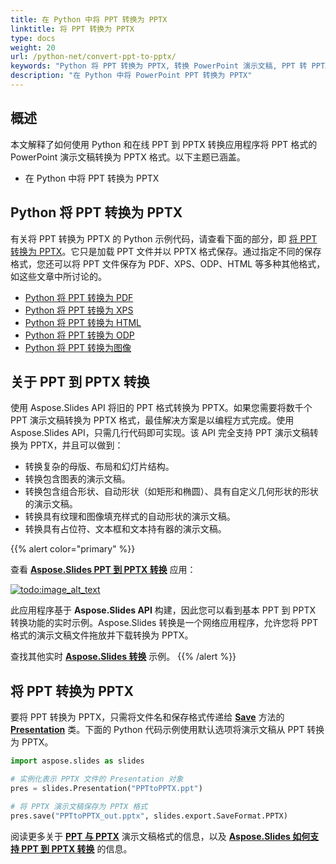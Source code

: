 ```yaml
---
title: 在 Python 中将 PPT 转换为 PPTX
linktitle: 将 PPT 转换为 PPTX
type: docs
weight: 20
url: /python-net/convert-ppt-to-pptx/
keywords: "Python 将 PPT 转换为 PPTX, 转换 PowerPoint 演示文稿, PPT 转 PPTX, Python, Aspose.Slides"
description: "在 Python 中将 PowerPoint PPT 转换为 PPTX"
---
```


## **概述**

本文解释了如何使用 Python 和在线 PPT 到 PPTX 转换应用程序将 PPT 格式的 PowerPoint 演示文稿转换为 PPTX 格式。以下主题已涵盖。

- 在 Python 中将 PPT 转换为 PPTX

## **Python 将 PPT 转换为 PPTX**

有关将 PPT 转换为 PPTX 的 Python 示例代码，请查看下面的部分，即 [将 PPT 转换为 PPTX](#convert-ppt-to-pptx)。它只是加载 PPT 文件并以 PPTX 格式保存。通过指定不同的保存格式，您还可以将 PPT 文件保存为 PDF、XPS、ODP、HTML 等多种其他格式，如这些文章中所讨论的。 

- [Python 将 PPT 转换为 PDF](https://docs.aspose.com/slides/python-net/convert-powerpoint-to-pdf/)
- [Python 将 PPT 转换为 XPS](https://docs.aspose.com/slides/python-net/convert-powerpoint-to-xps/)
- [Python 将 PPT 转换为 HTML](https://docs.aspose.com/slides/python-net/convert-powerpoint-to-html/)
- [Python 将 PPT 转换为 ODP](https://docs.aspose.com/slides/python-net/save-presentation/)
- [Python 将 PPT 转换为图像](https://docs.aspose.com/slides/python-net/convert-powerpoint-to-png/)

## **关于 PPT 到 PPTX 转换**
使用 Aspose.Slides API 将旧的 PPT 格式转换为 PPTX。如果您需要将数千个 PPT 演示文稿转换为 PPTX 格式，最佳解决方案是以编程方式完成。使用 Aspose.Slides API，只需几行代码即可实现。该 API 完全支持 PPT 演示文稿转换为 PPTX，并且可以做到：

- 转换复杂的母版、布局和幻灯片结构。
- 转换包含图表的演示文稿。
- 转换包含组合形状、自动形状（如矩形和椭圆）、具有自定义几何形状的形状的演示文稿。
- 转换具有纹理和图像填充样式的自动形状的演示文稿。
- 转换具有占位符、文本框和文本持有器的演示文稿。

{{% alert color="primary" %}} 

查看 [**Aspose.Slides PPT 到 PPTX 转换**](https://products.aspose.app/slides/conversion/ppt-to-pptx) 应用：

[](https://products.aspose.app/slides/conversion/ppt-to-pptx)

[![todo:image_alt_text](ppt-to-pptx.png)](https://products.aspose.app/slides/conversion/ppt-to-pptx)

此应用程序基于 **Aspose.Slides API** 构建，因此您可以看到基本 PPT 到 PPTX 转换功能的实时示例。Aspose.Slides 转换是一个网络应用程序，允许您将 PPT 格式的演示文稿文件拖放并下载转换为 PPTX。

查找其他实时 [**Aspose.Slides 转换**](https://products.aspose.app/slides/conversion/) 示例。
{{% /alert %}} 


## **将 PPT 转换为 PPTX**
要将 PPT 转换为 PPTX，只需将文件名和保存格式传递给 [**Save**](https://reference.aspose.com/slides/python-net/aspose.slides/presentation/) 方法的 [**Presentation**](https://reference.aspose.com/slides/python-net/aspose.slides/presentation/) 类。下面的 Python 代码示例使用默认选项将演示文稿从 PPT 转换为 PPTX。

```py
import aspose.slides as slides

# 实例化表示 PPTX 文件的 Presentation 对象
pres = slides.Presentation("PPTtoPPTX.ppt")

# 将 PPTX 演示文稿保存为 PPTX 格式
pres.save("PPTtoPPTX_out.pptx", slides.export.SaveFormat.PPTX)
```



阅读更多关于 [**PPT 与 PPTX**](/slides/python-net/ppt-vs-pptx/) 演示文稿格式的信息，以及 [**Aspose.Slides 如何支持 PPT 到 PPTX 转换**](/slides/python-net/convert-ppt-to-pptx/) 的信息。